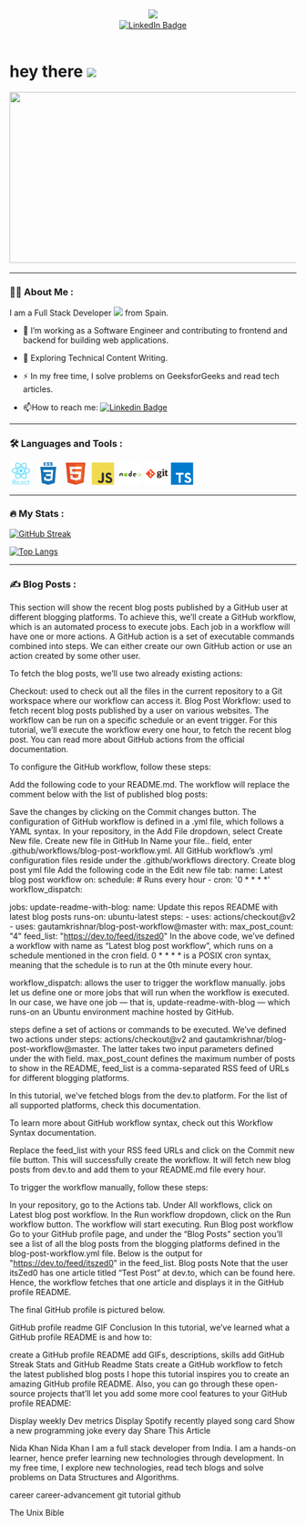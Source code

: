 <div id="header" align="center">
  <img src="https://media.giphy.com/media/M9gbBd9nbDrOTu1Mqx/giphy.gif" width="100"/>
</div>

<div id="badges" align='center'>
  <a href="https://www.linkedin.com/in/lherreralg/">
    <img src="https://img.shields.io/badge/LinkedIn-blue?style=for-the-badge&logo=linkedin&logoColor=white" alt="LinkedIn Badge"/>
  </a>
</div>
<div id='viewsCounter' align='center'>
  <img src="https://komarev.com/ghpvc/?username=luisherreralg&style=flat-square&color=blue" alt=""/>
</div>
<h1>
  hey there
  <img src="https://media.giphy.com/media/hvRJCLFzcasrR4ia7z/giphy.gif" width="30px"/>
</h1>
<div align="center">
  <img src="https://media.giphy.com/media/dWesBcTLavkZuG35MI/giphy.gif" width="600" height="300"/>
</div>

---

### :man_technologist: About Me :
I am a Full Stack Developer <img src="https://media.giphy.com/media/WUlplcMpOCEmTGBtBW/giphy.gif" width="30"> from Spain.
- :telescope: I’m working as a Software Engineer and contributing to frontend and backend for building web applications.

- :seedling: Exploring Technical Content Writing.

- :zap: In my free time, I solve problems on GeeksforGeeks and read tech articles.

- :mailbox:How to reach me: [![Linkedin Badge](https://img.shields.io/badge/-lherreralg-blue?style=flat&logo=Linkedin&logoColor=white)](https://www.linkedin.com/in/lherreralg/)

---
### :hammer_and_wrench: Languages and Tools :
<div>
  <img src="https://github.com/devicons/devicon/blob/master/icons/react/react-original-wordmark.svg" title="React" alt="React" width="40" height="40"/>&nbsp;
  <img src="https://github.com/devicons/devicon/blob/master/icons/css3/css3-plain-wordmark.svg"  title="CSS3" alt="CSS" width="40" height="40"/>&nbsp;
  <img src="https://github.com/devicons/devicon/blob/master/icons/html5/html5-original.svg" title="HTML5" alt="HTML" width="40" height="40"/>&nbsp;
  <img src="https://github.com/devicons/devicon/blob/master/icons/javascript/javascript-original.svg" title="JavaScript" alt="JavaScript" width="40" height="40"/>&nbsp;
  <img src="https://github.com/devicons/devicon/blob/master/icons/nodejs/nodejs-original-wordmark.svg" title="NodeJS" alt="NodeJS" width="40" height="40"/>&nbsp;
  <img src="https://github.com/devicons/devicon/blob/master/icons/git/git-original-wordmark.svg" title="Git" **alt="Git" width="40" height="40"/>
    <img src="https://github.com/devicons/devicon/blob/master/icons/typescript/typescript-original.svg" title="Typescript" **alt="Typescript" width="40" height="40"/>
</div>

---

### :fire: My Stats :

[![GitHub Streak](https://streak-stats.demolab.com/?user=luisherreralg&theme=default)](https://git.io/streak-stats)

[![Top Langs](https://github-readme-stats.vercel.app/api/top-langs/?username=luisherreralg)](https://github.com/anuraghazra/github-readme-stats)

---

### :writing_hand: Blog Posts :
This section will show the recent blog posts published by a GitHub user at different blogging platforms. To achieve this, we’ll create a GitHub workflow, which is an automated process to execute jobs. Each job in a workflow will have one or more actions. A GitHub action is a set of executable commands combined into steps. We can either create our own GitHub action or use an action created by some other user.

To fetch the blog posts, we’ll use two already existing actions:

Checkout: used to check out all the files in the current repository to a Git workspace where our workflow can access it.
Blog Post Workflow: used to fetch recent blog posts published by a user on various websites.
The workflow can be run on a specific schedule or an event trigger. For this tutorial, we’ll execute the workflow every one hour, to fetch the recent blog post. You can read more about GitHub actions from the official documentation.

To configure the GitHub workflow, follow these steps:

Add the following code to your README.md. The workflow will replace the comment below with the list of published blog posts:
<!-- BLOG-POST-LIST:START -->
<!-- BLOG-POST-LIST:END -->
Save the changes by clicking on the Commit changes button.
The configuration of GitHub workflow is defined in a .yml file, which follows a YAML syntax. In your repository, in the Add File dropdown, select Create New file.
Create new file in GitHub
In Name your file.. field, enter .github/workflows/blog-post-workflow.yml. All GitHub workflow’s .yml configuration files reside under the .github/workflows directory.
Create blog post yml file
Add the following code in the Edit new file tab:
name: Latest blog post workflow
on:
  schedule:
    # Runs every hour
    - cron: '0 * * * *'
  workflow_dispatch:

jobs:
  update-readme-with-blog:
    name: Update this repos README with latest blog posts
    runs-on: ubuntu-latest
    steps:
      - uses: actions/checkout@v2
      - uses: gautamkrishnar/blog-post-workflow@master
        with:
          max_post_count: "4"
          feed_list: "https://dev.to/feed/itszed0"
In the above code, we’ve defined a workflow with name as “Latest blog post workflow”, which runs on a schedule mentioned in the cron field. 0 * * * * is a POSIX cron syntax, meaning that the schedule is to run at the 0th minute every hour.

workflow_dispatch: allows the user to trigger the workflow manually. jobs let us define one or more jobs that will run when the workflow is executed. In our case, we have one job — that is, update-readme-with-blog — which runs-on an Ubuntu environment machine hosted by GitHub.

steps define a set of actions or commands to be executed. We’ve defined two actions under steps: actions/checkout@v2 and gautamkrishnar/blog-post-workflow@master. The latter takes two input parameters defined under the with field. max_post_count defines the maximum number of posts to show in the README, feed_list is a comma-separated RSS feed of URLs for different blogging platforms.

In this tutorial, we’ve fetched blogs from the dev.to platform. For the list of all supported platforms, check this documentation.

To learn more about GitHub workflow syntax, check out this Workflow Syntax documentation.

Replace the feed_list with your RSS feed URLs and click on the Commit new file button. This will successfully create the workflow. It will fetch new blog posts from dev.to and add them to your README.md file every hour.

To trigger the workflow manually, follow these steps:

In your repository, go to the Actions tab.
Under All workflows, click on Latest blog post workflow.
In the Run workflow dropdown, click on the Run workflow button. The workflow will start executing.
Run Blog post workflow
Go to your GitHub profile page, and under the “Blog Posts” section you’ll see a list of all the blog posts from the blogging platforms defined in the blog-post-workflow.yml file. Below is the output for "https://dev.to/feed/itszed0" in the feed_list.
Blog posts
Note that the user itsZed0 has one article titled “Test Post” at dev.to, which can be found here. Hence, the workflow fetches that one article and displays it in the GitHub profile README.

The final GitHub profile is pictured below.

GitHub profile readme GIF
Conclusion
In this tutorial, we’ve learned what a GitHub profile README is and how to:

create a GitHub profile README
add GIFs, descriptions, skills
add GitHub Streak Stats and GitHub Readme Stats
create a GitHub workflow to fetch the latest published blog posts
I hope this tutorial inspires you to create an amazing GitHub profile README. Also, you can go through these open-source projects that’ll let you add some more cool features to your GitHub profile README:

Display weekly Dev metrics
Display Spotify recently played song card
Show a new programming joke every day
Share This Article





Nida Khan
Nida Khan
I am a full stack developer from India. I am a hands-on learner, hence prefer learning new technologies through development. In my free time, I explore new technologies, read tech blogs and solve problems on Data Structures and Algorithms.

career
career-advancement
git tutorial
github

The Unix Bible
